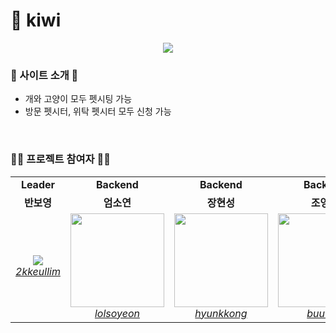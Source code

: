 # 🥝 kiwi
<p align="center">
  <img src="https://user-images.githubusercontent.com/63862534/207281534-59b24597-3e88-40f2-aada-0267065f9dea.png">
</p>

### 🎡 사이트 소개 🎡

 - 개와 고양이 모두 펫시팅 가능
 - 방문 펫시터, 위탁 펫시터 모두 신청 가능

<br/>

 ### 🖐🏻 프로젝트 참여자 🖐🏻
  <div class="22nd-developer" align="center">
     <table>
      <tr align="center">
          <td><B>Leader<B></td>
          <td><B>Backend<B></td>
          <td><B>Backend<B></td>
          <td><B>Backend<B></td>
          <td><B>Backend<B></td>
      </tr>
      <tr align="center">
          <td><B>반보영<B></td>
          <td><B>엄소연<B></td>
          <td><B>장현성<B></td>
          <td><B>조영관<B></td>
          <td><B>최동현<B></td>
      </tr>
      <tr align="center">
          <td>
              <img src="https://github.com/2kkeullim.png?size=150">
              <br>
              <a href="https://github.com/2kkeullim"><I>2kkeullim</I></a>
          </td>
          <td>
              <img src="https://github.com/lolsoyeon.png?size=150" width="150">
              <br>
              <a href="https://github.com/lolsoyeon"><I>lolsoyeon</I></a>
          </td>
          <td>
              <img src="https://github.com/hyunkkong.png?size=150" width="150">
              <br>
              <a href="https://github.com/hyunkkong"><I>hyunkkong</I></a>
          </td>
          <td>
              <img src="https://github.com/buuuk1.png?size=150" width="150">
              <br>
              <a href="https://github.com/buuuk1"><I>buuuk1</I></a>
          </td>
          <td>
              <img src="https://github.com/flown222.png?size=150">
              <br>
              <a href="https://github.com/flown222"><I>flown222</I></a>
          </td>
          </tr>
  </table>
